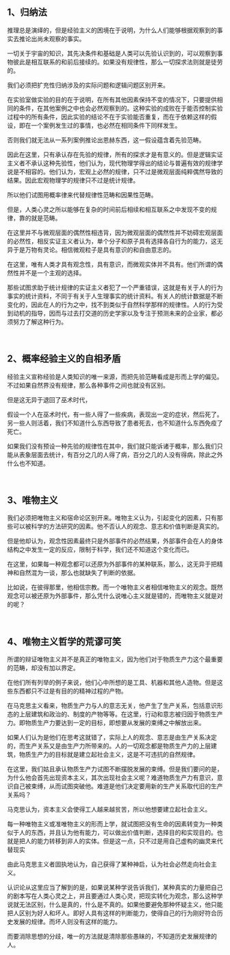 <h2>1、归纳法</h2><p data-pid="8ox8w4lK">推理总是演绎的，但是经验主义的困境在于说明，为什么人们能够根据观察到的事实去推论出尚未观察的事实。</p><p data-pid="NO9fiyoU">一切关于宇宙的知识，其先决条件和基础是人类可以先验认识到的，可以观察到事物彼此是相互联系的和前后接续的。如果没有规律性，那么一切探求法则就是徒劳的。</p><p data-pid="zZb_RfOT">我们必须把扩充性归纳涉及的实际问题和逻辑问题区别开来。</p><p data-pid="hs686lHM">在实验室做实验的目的在于说明，在所有其他因素保持不变的情况下，只要提供相同的条件，在其他案例之中也会必然观察到的。这种实验的成败在于能否控制实验过程中的所有条件，因此实验的结论不在于实验能否重复，而在于依赖这样的假设，即在一个案例发生过的事情，也必然在相同条件下同样发生。</p><p data-pid="LIMbyW24">否则我们就无法从一系列案例推论出恩赫东西，这一假设蕴含着先验范畴。</p><p data-pid="pliVrUed">因此在这里，只有承认存在先验的规律，所有的探求才是有意义的。但是逻辑实证主义者不承认这种先验性，他们认为，现代物理学得出的结论与普遍有效的规律学说是不相容的。他们认为，宏观上必然的规律，只不过是微观层面纯粹偶然导致的结果。因此宏观物理学的规律只不过是统计规律。</p><p data-pid="BK6IJzFS">所以他们试图用概率律来代替规律性范畴和因果性范畴。</p><p data-pid="Y0li5lf4">但是，人类心灵之所以能够在复杂的时间前后相续和相互联系之中发现不变的规律，靠的就是范畴。</p><p data-pid="tQ8PdcQY">在这里并不与微观层面的偶然性相违背，因为微观层面的偶然性并不妨碍宏观层面的必然性，相反实证主义者认为，单个分子和原子具有选择各自行为的能力，这无异于是万物有灵论。相信微观粒子是具有意识的和自由意志的。</p><p data-pid="LAfcCWa7">在这里，唯有人类才具有观念性，具有意识，而微观实体并不具有。他们所谓的偶然性并不是一个主观的选择。</p><p data-pid="bA4kT3v3">那些试图求助于统计规律的实证主义者犯了一个严重错误，这就是有关于人的行为事实的统计资料，不同于有关于人生理事实的统计资料。有关人的统计数据是不断变化的，因此在人的行为之中，找不到类似于自然科学那样的规律性。人的行为受到动机的指导，因而与过去打交道的历史学家以及专注于预测未来的企业家，都必须努力了解这种行为。</p><p><br></p><h2>2、概率经验主义的自相矛盾</h2><p data-pid="rMn5tQVO">经验主义宣称经验是人类知识的唯一来源，而把先验范畴看成是形而上学的偏见。不过如果自然界没有规律，那么各种事件之间也就没有区别。</p><p data-pid="XR3AlQJj">但是这无异于退回了巫术时代，</p><p data-pid="sfw9CfT4">假设一个人在巫术时代，有一些人得了一些疾病，表现出一定的症状，然后死了。另一些人则活着，我们不知道什么东西导致了患者死去，也不知道什么东西免疫了死亡。</p><p data-pid="SzDXtGo7">如果我们没有预设一种先验的规律性在其中，我们就只能诉诸于概率，那么我们只能从表象层面去统计，有百分之几的人得了病，百分之几的人没有得病，除此之外什么也不知道。</p><p><br></p><h2>3、唯物主义</h2><p data-pid="xNh9ElmW">我们必须把唯物主义和宿命论区别开来。唯物主义认为，引起变化的因素，只有那些可以被科学的方法研究的因素。他不否认人的观念、意志和价值判断是真实的。</p><p data-pid="dQOhYS0r">但是他却认为，观念性因素最终只是外部事件的必然结果，外部事件会在人的身体结构之中发生一定的反应，限制于科学，我们还不知道这个变化而已。</p><p data-pid="ucgIW3sy">在这里，如果每一种观念都可以还原为外部事件的某种联系，那么，这无异于把精神和自然混为一谈，那么也就缺失了判断的依据。</p><p data-pid="UqUKqFUl">比如说，在彼得那里，他相信宗教。而一个唯物主义者相信唯物主义的观念。既然观念可以被还原为外部事件，那么凭什么说唯心主义就是错的，而唯物主义就是对的呢？</p><p><br></p><h2>4、唯物主义哲学的荒谬可笑</h2><p data-pid="jxZ5WKDV">所谓的辩证唯物主义并不是真正的唯物主义，因为他们对于物质生产力这个最重要的范畴，却没有加以界定。</p><p data-pid="FazOZyyM">在他们所有列举的例子来说，他们心中所想的是工具、机器和其他人造物。但是这些东西都只不过是有目的的精神过程的产物。</p><p data-pid="P-TBaoMq">在马克思主义看来，物质生产力与人的意志无关，他产生了生产关系，包括意识形态的上层建筑和政治的、制度的产物等等。在这里，行动和意志被归因于物质生产力。即物质生产力要达到一定的目标，即想要从发展的束缚之中解放出来。</p><p data-pid="3gthvRA7">如果人们认为是他们在思考这就错了，实际上人的观念、意志是由生产关系决定的，而生产关系又是由生产力所带来的。人的一切观念都是物质生产力的上层建筑，物质生产力的目标就是建立起社会主义，这是不可违抗的自然规律。</p><p data-pid="fSkQsNYt">在这里，我们姑且承认物质生产力试图不断摆脱发展的束缚。但是我们要问的是，为什么他会首先出现资本主义，其次出现社会主义呢？难道物质生产力有意识，意识自己被束缚，从而试图突破他。难道是他们决定要用新的生产关系取代旧的生产关系吗？</p><p data-pid="u6xVOQyU">马克思认为，资本主义会使得工人越来越贫苦，所以他想要建立起社会主义。</p><p data-pid="ocB03VcY">每一种唯物主义或准唯物主义的形而上学，就试图把没有生命的因素转变为一种类似于人的东西，并且认为他有能力，可以做出价值判断，选择目的和实现目的。也就是把人的能力转移到非人的实体。但是这一点，只不过是用自己虚构的幽灵来代替现实</p><p data-pid="RHsJ2Egf">由此马克思主义者固执地认为，自己获得了某种神启，认为社会必然走向社会主义。</p><p data-pid="kvpN_urF">认识论从这里应当了解到的是，如果说某种学说告诉我们，某种真实的力量把自己的剧本写在人类心灵之上，并且要通过人类心灵，把现实转化为观念，那么这种学说就无法区别，什么是真的，什么是不真的。如果他要避免那种怀疑主义，他只能把人区别为好人和坏人。即好人具有这样的判断能力，使得自己的行为刚好符合历史发展的规律。而坏人则没有这样的能力。</p><p data-pid="Bp_la_P3">而要消除思想的分歧，唯一的方法就是清除那些愚昧的，不知道历史发展规律的人。</p><p></p><p></p>